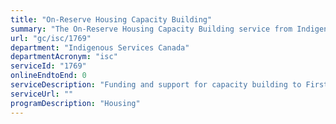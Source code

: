 ```yaml
---
title: "On-Reserve Housing Capacity Building"
summary: "The On-Reserve Housing Capacity Building service from Indigenous Services Canada is not available end-to-end online, according to the GC Service Inventory."
url: "gc/isc/1769"
department: "Indigenous Services Canada"
departmentAcronym: "isc"
serviceId: "1769"
onlineEndtoEnd: 0
serviceDescription: "Funding and support for capacity building to First Nations for the governance, management, construction and renovation training, community planning, and financing of housing infrastructure that are funded under the Capital Facilities and Maintenance Program"
serviceUrl: ""
programDescription: "Housing"
---
```

